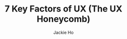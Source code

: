 ---
title: 7 Key Factors of UX (The UX Honeycomb)
pubDate: 2024-01-09
isDraft: true
description: Astro is a web framework that allows you to create content-rich web experiences.
author: Jackie Ho
category: UX Design
thumbnail: "../../images/blogs/astro-as-a-front-end-framework/astro.png"
alt: goodbye
---